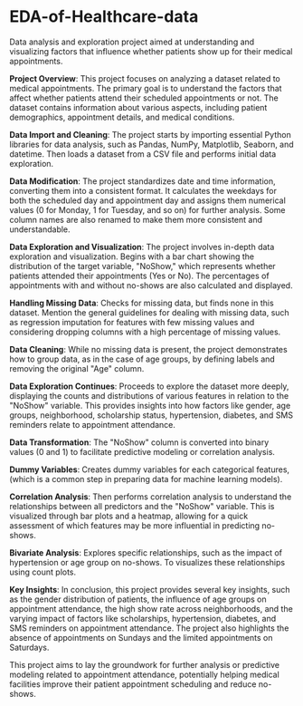 # EDA-of-Healthcare-data
Data analysis and exploration project aimed at understanding and visualizing factors that influence whether patients show up for their medical appointments.


**Project Overview**:
This project focuses on analyzing a dataset related to medical appointments. The primary goal is to understand the factors that affect whether patients attend their scheduled appointments or not. The dataset contains information about various aspects, including patient demographics, appointment details, and medical conditions.

**Data Import and Cleaning**:
The project starts by importing essential Python libraries for data analysis, such as Pandas, NumPy, Matplotlib, Seaborn, and datetime. Then loads a dataset from a CSV file and performs initial data exploration.

**Data Modification**:
The project standardizes date and time information, converting them into a consistent format. It calculates the weekdays for both the scheduled day and appointment day and assigns them numerical values (0 for Monday, 1 for Tuesday, and so on) for further analysis. Some column names are also renamed to make them more consistent and understandable.

**Data Exploration and Visualization**:
The project involves in-depth data exploration and visualization. Begins with a bar chart showing the distribution of the target variable, "NoShow," which represents whether patients attended their appointments (Yes or No). The percentages of appointments with and without no-shows are also calculated and displayed.

**Handling Missing Data**:
Checks for missing data, but finds none in this dataset. Mention the general guidelines for dealing with missing data, such as regression imputation for features with few missing values and considering dropping columns with a high percentage of missing values.

**Data Cleaning**:
While no missing data is present, the project demonstrates how to group data, as in the case of age groups, by defining labels and removing the original "Age" column.

**Data Exploration Continues**:
Proceeds to explore the dataset more deeply, displaying the counts and distributions of various features in relation to the "NoShow" variable. This provides insights into how factors like gender, age groups, neighborhood, scholarship status, hypertension, diabetes, and SMS reminders relate to appointment attendance.

**Data Transformation**:
The "NoShow" column is converted into binary values (0 and 1) to facilitate predictive modeling or correlation analysis.

**Dummy Variables**:
Creates dummy variables for each categorical features, (which is a common step in preparing data for machine learning models).

**Correlation Analysis**:
Then performs correlation analysis to understand the relationships between all predictors and the "NoShow" variable. This is visualized through bar plots and a heatmap, allowing for a quick assessment of which features may be more influential in predicting no-shows.

**Bivariate Analysis**:
Explores specific relationships, such as the impact of hypertension or age group on no-shows. To visualizes these relationships using count plots.

**Key Insights**:
In conclusion, this project provides several key insights, such as the gender distribution of patients, the influence of age groups on appointment attendance, the high show rate across neighborhoods, and the varying impact of factors like scholarships, hypertension, diabetes, and SMS reminders on appointment attendance. The project also highlights the absence of appointments on Sundays and the limited appointments on Saturdays.

This project aims to lay the groundwork for further analysis or predictive modeling related to appointment attendance, potentially helping medical facilities improve their patient appointment scheduling and reduce no-shows.

